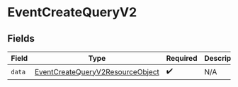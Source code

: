 # EventCreateQueryV2


## Fields

| Field                                                                                           | Type                                                                                            | Required                                                                                        | Description                                                                                     |
| ----------------------------------------------------------------------------------------------- | ----------------------------------------------------------------------------------------------- | ----------------------------------------------------------------------------------------------- | ----------------------------------------------------------------------------------------------- |
| `data`                                                                                          | [EventCreateQueryV2ResourceObject](../../models/components/EventCreateQueryV2ResourceObject.md) | :heavy_check_mark:                                                                              | N/A                                                                                             |
